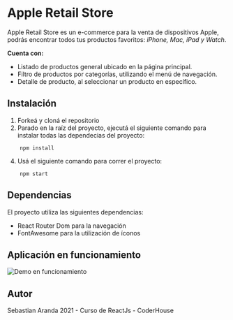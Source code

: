 #  Apple Retail Store
Apple Retail Store es un e-commerce para la venta de dispositivos Apple, podrás encontrar todos tus productos favoritos: *iPhone, Mac, iPad y Watch*.

**Cuenta con:**
- Listado de productos general ubicado en la página principal.
- Filtro de productos por categorías, utilizando el menú de navegación.
- Detalle de producto, al seleccionar un producto en específico.


##  Instalación
1. Forkeá y cloná el repositorio
2. Parado en la raíz del proyecto, ejecutá el siguiente comando para instalar todas las dependecias del proyecto:
```
	npm install
```
4.  Usá el siguiente comando para correr el proyecto:
```
	npm start
```


##  Dependencias

El proyecto utiliza las siguientes dependencias:
- React Router Dom para la navegación
- FontAwesome para la utilización de íconos


##  Aplicación  en  funcionamiento
![Demo en  funcionamiento](https://user-images.githubusercontent.com/54299512/135926372-e1d02a67-0bf2-4ef3-8f09-0085de71b27e.gif)

## Autor
Sebastian Aranda
2021 - Curso de ReactJs - CoderHouse
